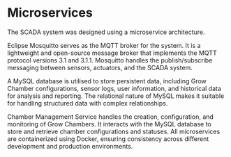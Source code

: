 # Microservices

The SCADA system was designed using a microservice architecture.

Eclipse Mosquitto serves as the MQTT broker for the system. It is a lightweight and open-source message broker that
implements the MQTT protocol versions 3.1 and 3.1.1. Mosquitto handles the publish/subscribe messaging between sensors,
actuators, and the SCADA system.

A MySQL database is utilised to store persistent data, including Grow Chamber configurations, sensor logs, user
information, and historical data for analysis and reporting. The relational nature of MySQL makes it suitable for
handling structured data with complex relationships.

Chamber Management Service handles the creation, configuration, and monitoring of Grow Chambers. It interacts with the
MySQL database to store and retrieve chamber configurations and statuses.
All microservices are containerized using Docker, ensuring consistency across different development and production
environments.
